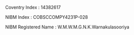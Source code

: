 Coventry Index			:   14382617

NIBM Index			:   COBSCCOMPY4231P-028

NIBM Registered Name	:   W.M.W.M.G.N.K.Warnakulasooriya
